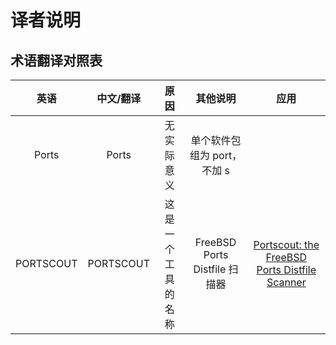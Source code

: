 # 译者说明

## 术语翻译对照表

|英语|中文/翻译|原因|其他说明|应用|
|:---:|:---:|:---:|:---:|:---:|
|Ports |Ports| 无实际意义|单个软件包组为 port，不加 s||
|PORTSCOUT | PORTSCOUT | 这是一个工具的名称 | FreeBSD Ports Distfile 扫描器 | [Portscout: the FreeBSD Ports Distfile Scanner](https://docs.freebsd.org/en/books/porters-handbook/keeping-up/#distfile-survey) |

